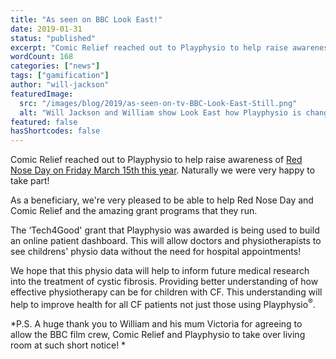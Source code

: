 ```yaml
---
title: "As seen on BBC Look East!"
date: 2019-01-31
status: "published"
excerpt: "Comic Relief reached out to Playphysio to help raise awareness of Red Nose Day on Friday March 15th this year. We were very pleased to be able to help explain how one Comic Relief grant is changing the lives of children around Cambridge."
wordCount: 168
categories: ["news"]
tags: ["gamification"]
author: "will-jackson"
featuredImage:
  src: "/images/blog/2019/as-seen-on-tv-BBC-Look-East-Still.png"
  alt: "Will Jackson and William show Look East how Playphysio is changing the lives of children with CF in Cambridge, UK."
featured: false
hasShortcodes: false
---
```


Comic Relief reached out to Playphysio to help raise awareness of [Red Nose Day on Friday March 15th this year](https://www.comicrelief.com/rednoseday). Naturally we were very happy to take part!

<figure></figure>

As a beneficiary, we're very pleased to be able to help Red Nose Day and Comic Relief and the amazing grant programs that they run.

The &#8216;Tech4Good' grant that Playphysio was awarded is being used to build an online patient dashboard. This will allow doctors and physiotherapists to see childrens' physio data without the need for hospital appointments!

We hope that this physio data will help to inform future medical research into the treatment of cystic fibrosis. Providing better understanding of how effective physiotherapy can be for children with CF. This understanding will help to improve health for all CF patients not just those using Playphysio<sup>®</sup>.

*P.S. A huge thank you to William and his mum Victoria for agreeing to allow the BBC film crew, Comic Relief and Playphysio to take over living room at such short notice! *